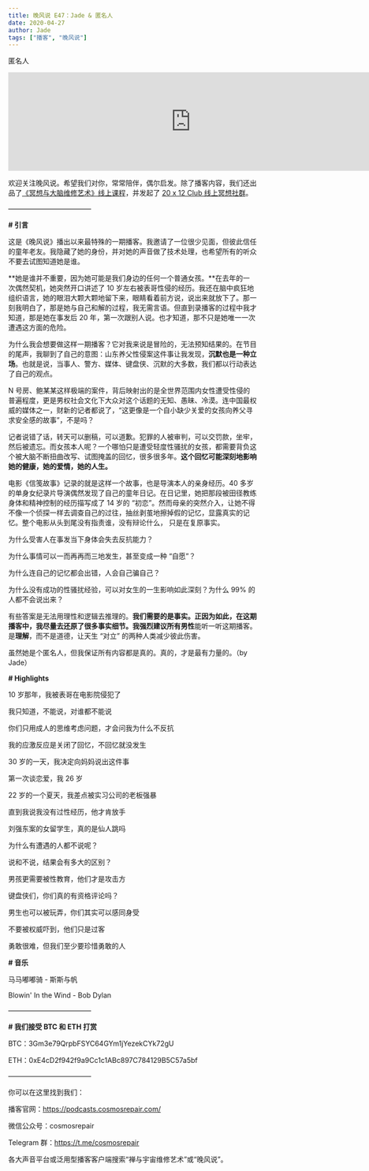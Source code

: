 ```yaml
---
title: 晚风说 E47：Jade & 匿名人
date: 2020-04-27
author: Jade
tags: ["播客", "晚风说"]
---
```


匿名人

<!--more-->

<iframe src="https://fireside.fm/player/v2/trfV16OE+9LbOYZjG?theme=light" width="740" height="200" frameborder="0" scrolling="no"></iframe>

欢迎关注晚风说。希望我们对你，常常陪伴，偶尔启发。除了播客内容，我们还出品了[《冥想与大脑维修艺术》线上课程](https://mp.weixin.qq.com/s?__biz=MzA5Nzk4MDMxMg==&mid=2247484680&idx=1&sn=2a5b8f1e1f1c1e6820adf5cc95d997fe&chksm=9099dfffa7ee56e9408aa248731e3e3e502c984ca1e577decc28d66d458f2e93a600dc6d6b40&scene=21#wechat_redirect)，并发起了 [20 x 12 Club 线上冥想社群](https://mp.weixin.qq.com/s?__biz=MzA5Nzk4MDMxMg==&mid=2247484834&idx=1&sn=ebd2c537b12e63baef2e9eaac505c26b&chksm=9099df55a7ee5643ab84485931d52082bbb2a6ee7078bdd536faf2cbbcb7bb22783aeaf13d4b&scene=21#wechat_redirect)。

————————————

**# 引言**

这是《晚风说》播出以来最特殊的一期播客。我邀请了一位很少见面，但彼此信任的童年老友。我隐藏了她的身份，并对她的声音做了技术处理，也希望所有的听众不要去试图知道她是谁。

**她是谁并不重要，因为她可能是我们身边的任何一个普通女孩。**在去年的一次偶然契机，她突然开口讲述了 10 岁左右被表哥性侵的经历。我还在脑中疯狂地组织语言，她的眼泪大颗大颗地留下来，眼睛看着前方说，说出来就放下了。那一刻我明白了，那是她与自己和解的过程，我无需言语。但直到录播客的过程中我才知道，那是她在事发后 20 年，第一次跟别人说。也才知道，那不只是她唯一一次遭遇这方面的危险。

为什么我会想要做这样一期播客？它对我来说是冒险的，无法预知结果的。在节目的尾声，我聊到了自己的意图：山东养父性侵案这件事让我发现，**沉默也是一种立场**。也就是说，当事人、警方、媒体、键盘侠、沉默的大多数，我们都以行动表达了自己的观点。

N 号房、鲍某某这样极端的案件，背后映射出的是全世界范围内女性遭受性侵的普遍程度，更是男权社会文化下大众对这个话题的无知、愚昧、冷漠。连中国最权威的媒体之一，财新的记者都说了，“这更像是一个自小缺少关爱的女孩向养父寻求安全感的故事”，不是吗？

记者说错了话，转天可以删稿，可以道歉。犯罪的人被审判，可以交罚款，坐牢，然后被遗忘。而女孩本人呢？一个哪怕只是遭受轻度性骚扰的女孩，都需要背负这个被大脑不断扭曲改写、试图掩盖的回忆，很多很多年。**这个回忆可能深刻地影响她的健康，她的爱情，她的人生。**

电影《信笺故事》记录的就是这样一个故事，也是导演本人的亲身经历。40 多岁的单身女纪录片导演偶然发现了自己的童年日记。在日记里，她把那段被田径教练身体和精神控制的经历描写成了 14 岁的 “初恋”。然而母亲的突然介入，让她不得不像一个侦探一样去调查自己的过往，抽丝剥茧地擦掉假的记忆，显露真实的记忆。整个电影从头到尾没有指责谁，没有辩论什么， 只是在复原事实。

为什么受害人在事发当下身体会失去反抗能力？

为什么事情可以一而再再而三地发生，甚至变成一种 “自愿”？

为什么连自己的记忆都会出错，人会自己骗自己？

为什么没有成功的性骚扰经验，可以对女生的一生影响如此深刻？为什么 99% 的人都不会说出来？

有些答案是无法用理性和逻辑去推理的。**我们需要的是事实。**正因为如此，在这期播客中，我尽量去还原了很多事实细节。我强烈建议**所有男性**能听一听这期播客。是**理解**，而不是道德，让天生 “对立” 的两种人类减少彼此伤害。

虽然她是个匿名人，但我保证所有内容都是真的。真的，才是最有力量的。（by Jade）

**# Highlights**

10 岁那年，我被表哥在电影院侵犯了

我只知道，不能说，对谁都不能说

你们只用成人的思维考虑问题，才会问我为什么不反抗

我的应激反应是关闭了回忆，不回忆就没发生

30 岁的一天，我决定向妈妈说出这件事

第一次谈恋爱，我 26 岁

22 岁的一个夏天，我差点被实习公司的老板强暴

直到我说我没有过性经历，他才肯放手

刘强东案的女留学生，真的是仙人跳吗

为什么有遭遇的人都不说呢？

说和不说，结果会有多大的区别？

男孩更需要被性教育，他们才是攻击方

键盘侠们，你们真的有资格评论吗？

男生也可以被玩弄，你们其实可以感同身受

不要被权威吓到，他们只是过客

勇敢很难，但我们至少要珍惜勇敢的人

**# 音乐**

马马嘟嘟骑 - 斯斯与帆

Blowin' In the Wind - Bob Dylan

————————————

**# 我们接受 BTC 和 ETH 打赏**

BTC：3Gm3e79QrpbFSYC64GYm1jYezekCYk72gU

ETH：0xE4cD2f942f9a9Cc1c1ABc897C784129B5C57a5bf

————————————

你可以在这里找到我们：

播客官网：https://podcasts.cosmosrepair.com/

微信公众号：cosmosrepair

Telegram 群：https://t.me/cosmosrepair

各大声音平台或泛用型播客客户端搜索“禅与宇宙维修艺术”或“晚风说”。